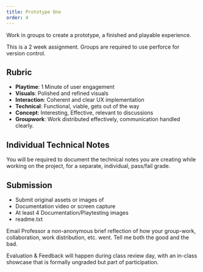 ```yaml
---
title: Prototype One
order: 4
---
```


Work in groups to create a prototype, a finished and playable experience.

This is a 2 week assignment. Groups are required to use perforce for version control.

## Rubric
- **Playtime**: 1 Minute of user engagement
- **Visuals**: Polished and refined visuals
- **Interaction**: Coherent and clear UX implementation
- **Technical**: Functional, viable, gets out of the way
- **Concept**: Interesting, Effective, relevant to discussions
- **Groupwork**: Work distributed effectively, communication handled clearly.

## Individual Technical Notes
You will be required to document the technical notes you are creating while working on the project, for a separate, individual, pass/fail grade.

## Submission
- Submit original assets or images of
- Documentation video or screen capture
- At least 4 Documentation/Playtesting images
- readme.txt

Email Professor a non-anonymous brief reflection of how your group-work, collaboration, work distribution, etc. went. Tell me both the good and the bad.

Evaluation & Feedback will happen during class review day, with an in-class showcase that is formally ungraded but part of participation.